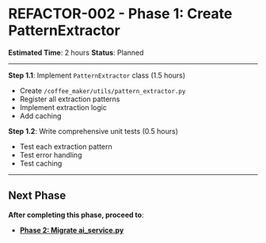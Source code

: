 # REFACTOR-002 - Phase 1: Create PatternExtractor

**Estimated Time**: 2 hours
**Status**: Planned

---

**Step 1.1**: Implement `PatternExtractor` class (1.5 hours)
- Create `/coffee_maker/utils/pattern_extractor.py`
- Register all extraction patterns
- Implement extraction logic
- Add caching

**Step 1.2**: Write comprehensive unit tests (0.5 hours)
- Test each extraction pattern
- Test error handling
- Test caching

---

## Next Phase

**After completing this phase, proceed to**:
- **[Phase 2: Migrate ai_service.py](phase2-migrate-ai_servicepy.md)**

